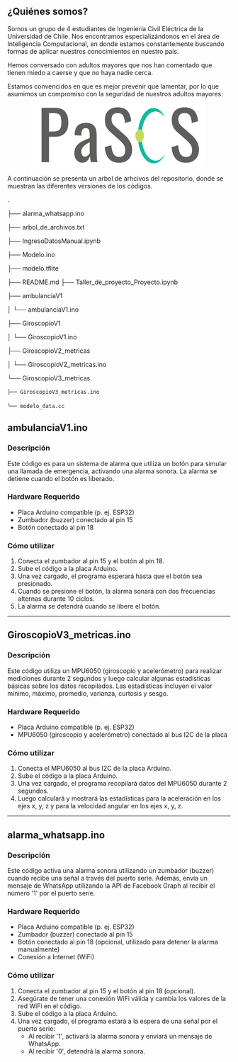 ## ¿Quiénes somos?

Somos un grupo de 4 estudiantes de Ingeniería Civil Eléctrica de la Universidad de Chile. Nos encontramos especializándonos en el área de Inteligencia Computacional, en donde estamos constantemente buscando formas de aplicar nuestros conocimientos en nuestro país.

Hemos conversado con adultos mayores que nos han comentado que tienen miedo a caerse y que no haya nadie cerca.

Estamos convencidos en que es mejor prevenir que lamentar, por lo que asumimos un compromiso con la seguridad de nuestros adultos mayores.

<p align="center">
  <img src="https://github.com/Nietsabas/PaSOS/blob/main/PaSOS.png" alt="Texto PaSOS">
</p>

A continuación se presenta un arbol de arhcivos del repositorio, donde se muestran las diferentes versiones de los códigos.


.

├── alarma_whatsapp.ino

├── arbol_de_archivos.txt

├── IngresoDatosManual.ipynb

├── Modelo.ino

├── modelo.tflite

├── README.md
├── Taller_de_proyecto_Proyecto.ipynb

├── ambulanciaV1

│   └── ambulanciaV1.ino

├── GiroscopioV1

│   └── GiroscopioV1.ino

├── GiroscopioV2_metricas

│   └── GiroscopioV2_metricas.ino

└── GiroscopioV3_metricas

    ├── GiroscopioV3_metricas.ino

    └── modelo_data.cc

     
## ambulanciaV1.ino

### Descripción
Este código es para un sistema de alarma que utiliza un botón para simular una llamada de emergencia, activando una alarma sonora. La alarma se detiene cuando el botón es liberado.

### Hardware Requerido
- Placa Arduino compatible (p. ej. ESP32)
- Zumbador (buzzer) conectado al pin 15
- Botón conectado al pin 18

### Cómo utilizar
1. Conecta el zumbador al pin 15 y el botón al pin 18.
2. Sube el código a la placa Arduino.
3. Una vez cargado, el programa esperará hasta que el botón sea presionado.
4. Cuando se presione el botón, la alarma sonará con dos frecuencias alternas durante 10 ciclos.
5. La alarma se detendrá cuando se libere el botón.

---

## GiroscopioV3_metricas.ino

### Descripción
Este código utiliza un MPU6050 (giroscopio y acelerómetro) para realizar mediciones durante 2 segundos y luego calcular algunas estadísticas básicas sobre los datos recopilados. Las estadísticas incluyen el valor mínimo, máximo, promedio, varianza, curtosis y sesgo.

### Hardware Requerido
- Placa Arduino compatible (p. ej. ESP32)
- MPU6050 (giroscopio y acelerómetro) conectado al bus I2C de la placa

### Cómo utilizar
1. Conecta el MPU6050 al bus I2C de la placa Arduino.
2. Sube el código a la placa Arduino.
3. Una vez cargado, el programa recopilará datos del MPU6050 durante 2 segundos.
4. Luego calculará y mostrará las estadísticas para la aceleración en los ejes x, y, z y para la velocidad angular en los ejes x, y, z.

---

## alarma_whatsapp.ino

### Descripción
Este código activa una alarma sonora utilizando un zumbador (buzzer) cuando recibe una señal a través del puerto serie. Además, envía un mensaje de WhatsApp utilizando la API de Facebook Graph al recibir el número '1' por el puerto serie.

### Hardware Requerido
- Placa Arduino compatible (p. ej. ESP32)
- Zumbador (buzzer) conectado al pin 15
- Botón conectado al pin 18 (opcional, utilizado para detener la alarma manualmente)
- Conexión a Internet (WiFi)

### Cómo utilizar
1. Conecta el zumbador al pin 15 y el botón al pin 18 (opcional).
2. Asegúrate de tener una conexión WiFi válida y cambia los valores de la red WiFi en el código.
3. Sube el código a la placa Arduino.
4. Una vez cargado, el programa estará a la espera de una señal por el puerto serie:
   - Al recibir '1', activará la alarma sonora y enviará un mensaje de WhatsApp.
   - Al recibir '0', detendrá la alarma sonora.